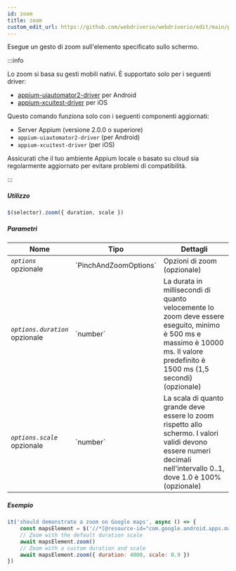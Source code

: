 ```yaml
---
id: zoom
title: zoom
custom_edit_url: https://github.com/webdriverio/webdriverio/edit/main/packages/webdriverio/src/commands/mobile/zoom.ts
---
```


Esegue un gesto di zoom sull'elemento specificato sullo schermo.

:::info

Lo zoom si basa su gesti mobili nativi. È supportato solo per i seguenti driver:
- [appium-uiautomator2-driver](https://github.com/appium/appium-uiautomator2-driver/blob/master/docs/android-mobile-gestures.md#mobile-pinchopengesture) per Android
- [appium-xcuitest-driver](https://appium.github.io/appium-xcuitest-driver/latest/reference/execute-methods/#mobile-pinch) per iOS

Questo comando funziona solo con i seguenti componenti aggiornati:
 - Server Appium (versione 2.0.0 o superiore)
 - `appium-uiautomator2-driver` (per Android)
 - `appium-xcuitest-driver` (per iOS)

Assicurati che il tuo ambiente Appium locale o basato su cloud sia regolarmente aggiornato per evitare problemi di compatibilità.

:::

##### Utilizzo

```js
$(selector).zoom({ duration, scale })
```

##### Parametri

<table>
  <thead>
    <tr>
      <th>Nome</th><th>Tipo</th><th>Dettagli</th>
    </tr>
  </thead>
  <tbody>
    <tr>
      <td><code><var>options</var></code><br /><span className="label labelWarning">opzionale</span></td>
      <td>`PinchAndZoomOptions`</td>
      <td>Opzioni di zoom (opzionale)</td>
    </tr>
    <tr>
      <td><code><var>options.duration</var></code><br /><span className="label labelWarning">opzionale</span></td>
      <td>`number`</td>
      <td>La durata in millisecondi di quanto velocemente lo zoom deve essere eseguito, minimo è 500 ms e massimo è 10000 ms. Il valore predefinito è 1500 ms (1,5 secondi) (opzionale)</td>
    </tr>
    <tr>
      <td><code><var>options.scale</var></code><br /><span className="label labelWarning">opzionale</span></td>
      <td>`number`</td>
      <td>La scala di quanto grande deve essere lo zoom rispetto allo schermo. I valori validi devono essere numeri decimali nell'intervallo 0..1, dove 1.0 è 100% (opzionale)</td>
    </tr>
  </tbody>
</table>

##### Esempio

```js title="zoom.js"
it('should demonstrate a zoom on Google maps', async () => {
    const mapsElement = $('//*[@resource-id="com.google.android.apps.maps:id/map_frame"]')
    // Zoom with the default duration scale
    await mapsElement.zoom()
    // Zoom with a custom duration and scale
    await mapsElement.zoom({ duration: 4000, scale: 0.9 })
})
```